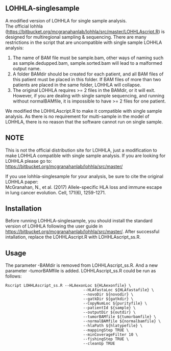 ## LOHHLA-singlesample ##
A modified version of LOHHLA for single sample analysis.  
The official lohhla (https://bitbucket.org/mcgranahanlab/lohhla/src/master/LOHHLAscript.R) is designed for multiregional sampling & sequencing. There are many restrictions in the script that are uncompatible with single sample LOHHLA analysis:  
1. The name of BAM file must be sample.bam, other ways of naming such as sample.dedupped.bam, sample.sorted.bam will lead to a malformed output name.  
2. A folder BAMdir should be created for each patient, and all BAM files of this patient must be placed in this folder. If BAM files of more than two patients are placed in the same folder, LOHHLA will collapse.  
3. The original LOHHLA requires >= 2 files in the BAMdir, or it will exit. However, if you are dealing with single sample sequencing, and running without normalBAMfile, it is impossible to have >= 2 files for one patient.

We modified the LOHHLAscript.R to make it compatible with single sample analysis. As there is no requirement for multi-sample in the model of LOHHLA, there is no reason that the software cannot run on single sample.   

## NOTE ##
This is not the official distribution site for LOHHLA, just a modification to make LOHHLA compatible with single sample analysis. If you are looking for LOHHLA please go to:  
https://bitbucket.org/mcgranahanlab/lohhla/src/master/

If you use lohhla-singlesample for your analysis, be sure to cite the original LOHHLA paper:  
McGranahan, N., et al. (2017) Allele-specific HLA loss and immune escape in lung cancer evolution. Cell, 171(6), 1259-1271.

## Installation ##
Before running LOHHLA-singlesample, you should install the standard version of LOHHLA following the user guide in https://bitbucket.org/mcgranahanlab/lohhla/src/master/. After successful intallation, replace the LOHHLAscript.R with LOHHLAscript_ss.R.

## Usage ##
The parameter -BAMdir is removed from LOHHLAscript_ss.R. And a new parameter -tumorBAMfile is added. LOHHLAscript_ss.R could be run as follows:  

```
Rscript LOHHLAscript_ss.R --HLAexonLoc ${HLAexonfile} \
				                  --HLAfastaLoc ${HLAfastafile} \
				                  --novoDir ${novodir} \
				                  --gatkDir ${gatkdir} \
				                  --CopyNumLoc ${purityfile} \
				                  --patientId ${sample} \
				                  --outputDir ${outdir} \
				                  --tumorBAMfile ${tumorbamfile} \
				                  --normalBAMfile ${normalbamfile} \
				                  --hlaPath ${hlatypefile} \
				                  --mappingStep TRUE \
				                  --minCoverageFilter 10 \
				                  --fishingStep TRUE \
				                  --cleanUp TRUE
```
